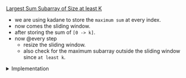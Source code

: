 [Largest Sum Subarray of Size at least K](https://practice.geeksforgeeks.org/problems/largest-sum-subarray-of-size-at-least-k3121/1)

- we are using kadane to store the `maximum sum` at every index.
- now comes the sliding window.
- after storing the sum of `[0 -> k]`.
- now @every step
  - resize the sliding window.
  - also check for the maximum subarray outside the sliding window since `at least k`.

<details>
<summary> Implementation </summary>

```cpp
using ll = long long int;

ll maxSumWithK(ll arr[], ll n, ll k) {
    using ll = long long int;
    vector<ll> max_sum(n, 0);
    max_sum[0] = arr[0];

    ll curr_max = arr[0];
    for (int i = 1; i < n; i++) {
        curr_max = max(arr[i], curr_max + arr[i]);
        max_sum[i] = curr_max;
    }

    ll sum = 0;

    for (int i = 0; i < k; i++) {
        sum += arr[i];
    }

    ll ans = sum;
    for (int i = k; i < n; i++) {
        sum += arr[i] - arr[i - k];
        ans = max({ans, sum + max_sum[i - k], sum});
    }

    return ans;
}
```

</details>
